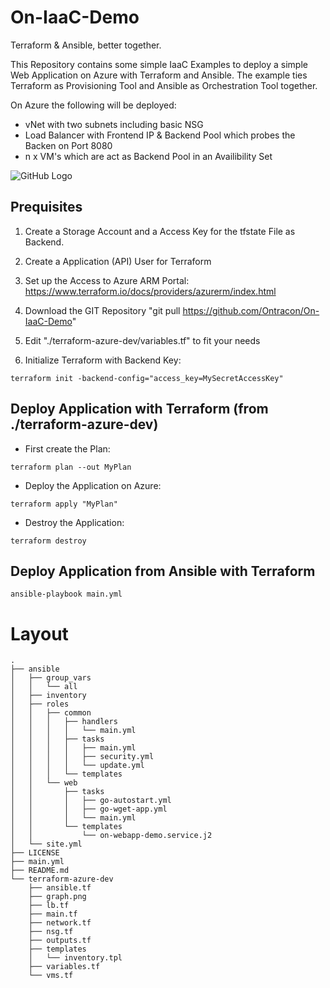 # On-IaaC-Demo
Terraform &amp; Ansible, better together.

This Repository contains some simple IaaC Examples to deploy a simple Web Application on Azure with Terraform and Ansible. The example ties Terraform as Provisioning Tool and Ansible as Orchestration Tool together.

On Azure the following will be deployed:
* vNet with two subnets including basic NSG
* Load Balancer with Frontend IP & Backend Pool which probes the Backen on Port 8080
* n x VM's which are act as Backend Pool in an Availibility Set

![GitHub Logo](On-IaaC-Demo/terraform-azure-dev/graph.png)

## Prequisites
1. Create a Storage Account and a Access Key for the tfstate File as Backend.
2. Create a Application (API) User for Terraform
3. Set up the Access to Azure ARM Portal:
https://www.terraform.io/docs/providers/azurerm/index.html

4. Download the GIT Repository "git pull https://github.com/Ontracon/On-IaaC-Demo"
5. Edit "./terraform-azure-dev/variables.tf" to fit your needs
6. Initialize Terraform with Backend Key:
```
terraform init -backend-config="access_key=MySecretAccessKey"
```
## Deploy Application with Terraform (from ./terraform-azure-dev)
* First create the Plan:

`terraform plan --out MyPlan`
* Deploy the Application on Azure:

`terraform apply "MyPlan"`
* Destroy the Application:

`terraform destroy`

## Deploy Application from Ansible with Terraform
`ansible-playbook main.yml`


# Layout
```
.
├── ansible
│   ├── group_vars
│   │   └── all
│   ├── inventory
│   ├── roles
│   │   ├── common
│   │   │   ├── handlers
│   │   │   │   └── main.yml
│   │   │   ├── tasks
│   │   │   │   ├── main.yml
│   │   │   │   ├── security.yml
│   │   │   │   └── update.yml
│   │   │   └── templates
│   │   └── web
│   │       ├── tasks
│   │       │   ├── go-autostart.yml
│   │       │   ├── go-wget-app.yml
│   │       │   └── main.yml
│   │       └── templates
│   │           └── on-webapp-demo.service.j2
│   └── site.yml
├── LICENSE
├── main.yml
├── README.md
└── terraform-azure-dev
    ├── ansible.tf
    ├── graph.png
    ├── lb.tf
    ├── main.tf
    ├── network.tf
    ├── nsg.tf
    ├── outputs.tf
    ├── templates
    │   └── inventory.tpl
    ├── variables.tf
    └── vms.tf

```

